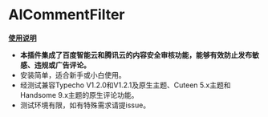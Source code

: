 # AlCommentFilter
**[使用说明](https://blog.catseek.uk/index.php/archives/35/)**

- **本插件集成了百度智能云和腾讯云的内容安全审核功能，能够有效防止发布敏感、违规或广告评论。**
- 安装简单，适合新手或小白使用。
- 经测试兼容Typecho V1.2.0和V1.2.1及原生主题、Cuteen 5.x主题和Handsome 9.x主题的原生评论功能。
- 测试环境有限，如有特殊需求请提issue。
